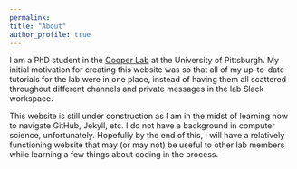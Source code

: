 ```yaml
---
permalink:
title: "About"
author_profile: true
---
```


I am a PhD student in the [Cooper Lab](http://micropopbio.org/) at the University of Pittsburgh. My initial motivation for creating this website was so that all of my up-to-date tutorials for the lab were in one place, instead of having them all scattered throughout different channels and private messages in the lab Slack workspace.

This website is still under construction as I am in the midst of learning how to navigate GitHub, Jekyll, etc. I do not have a background in computer science, unfortunately. Hopefully by the end of this, I will have a relatively functioning website that may (or may not) be useful to other lab members while learning a few things about coding in the process.